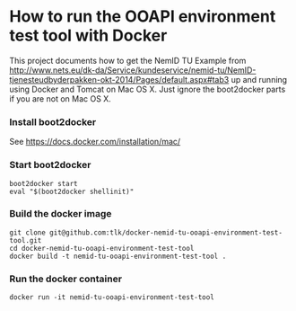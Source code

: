 
# How to run the OOAPI environment test tool with Docker
This project documents how to get the NemID TU Example from
http://www.nets.eu/dk-da/Service/kundeservice/nemid-tu/NemID-tjenesteudbyderpakken-okt-2014/Pages/default.aspx#tab3
up and running using Docker and Tomcat on Mac OS X. Just ignore the boot2docker parts if you are not on Mac OS X.


### Install boot2docker
See https://docs.docker.com/installation/mac/

### Start boot2docker
```
boot2docker start
eval "$(boot2docker shellinit)"
```

### Build the docker image
```
git clone git@github.com:tlk/docker-nemid-tu-ooapi-environment-test-tool.git
cd docker-nemid-tu-ooapi-environment-test-tool
docker build -t nemid-tu-ooapi-environment-test-tool .
```

### Run the docker container
```
docker run -it nemid-tu-ooapi-environment-test-tool
```

